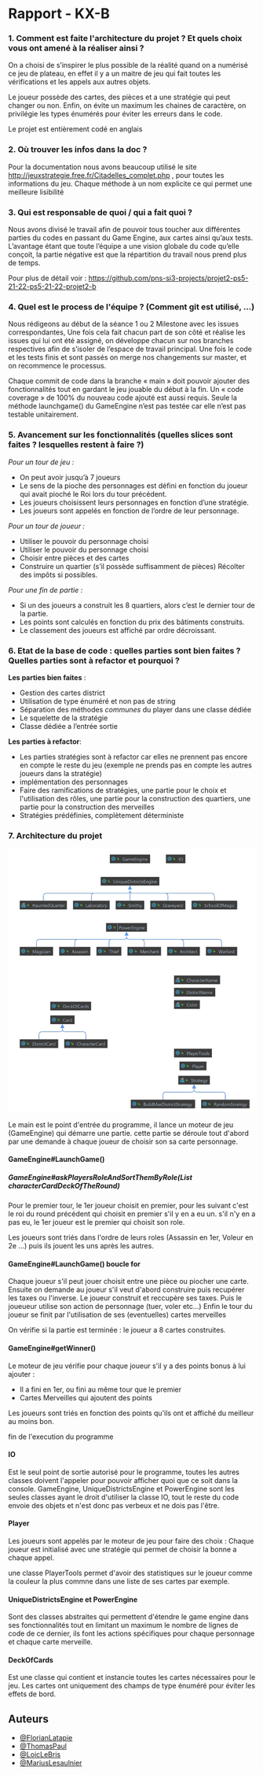 # Rapport - KX-B

### 1. Comment est faite l'architecture du projet ? Et quels choix vous ont amené à la réaliser ainsi ?

On a choisi de s’inspirer le plus possible de la réalité quand on a numérisé ce jeu de plateau, en effet il y a un maitre de jeu qui fait toutes les vérifications et les appels aux autres objets.

Le joueur possède des cartes, des pièces et a une stratégie qui peut changer ou non. Enfin, on évite un maximum les chaines de caractère, on privilégie les types énumérés pour éviter les erreurs dans le code.

Le projet est entièrement codé en anglais


### 2. Où trouver les infos dans la doc ?

  Pour la documentation nous avons beaucoup utilisé le site http://jeuxstrategie.free.fr/Citadelles_complet.php , pour toutes les informations du jeu.  Chaque méthode à un nom explicite ce qui permet une meilleure lisibilité

### 3. Qui est responsable de quoi / qui a fait quoi ?

Nous avons divisé le travail afin de pouvoir tous toucher aux différentes parties du codes en passant du Game Engine, aux cartes ainsi qu’aux tests. L’avantage étant que toute l’équipe a une vision globale du code qu’elle conçoit, la partie négative est que la répartition du travail nous prend plus de temps.

Pour plus de détail voir : https://github.com/pns-si3-projects/projet2-ps5-21-22-ps5-21-22-projet2-b

### 4. Quel est le process de l'équipe ? (Comment git est utilisé, …)

Nous rédigeons au début de la séance 1 ou 2 Milestone avec les issues correspondantes, Une fois cela fait chacun part de son côté et réalise les issues qui lui ont été assigné, on développe chacun sur nos branches respectives afin de s’isoler de l’espace de travail principal. Une fois le code et les tests finis et sont passés on merge nos changements sur master, et on recommence le processus.

Chaque commit de code dans la branche « main » doit pouvoir ajouter des fonctionnalités tout en gardant le jeu jouable du début à la fin. Un « code coverage » de 100% du nouveau code ajouté est aussi requis. Seule la méthode launchgame() du GameEngine n’est pas testée car elle n’est pas testable unitairement. 

### 5. Avancement sur les fonctionnalités (quelles slices sont faites ? lesquelles restent à faire ?)

*Pour un tour de jeu :*

 - On peut avoir jusqu’à 7 joueurs
 - Le sens de la pioche des personnages est défini en fonction du joueur qui avait pioché le Roi lors du tour précédent.
 - Les joueurs choisissent leurs personnages en fonction d’une stratégie.
 - Les joueurs sont appelés en fonction de l’ordre de leur personnage.

*Pour un tour de joueur :*

 - Utiliser le pouvoir du personnage choisi
 - Utiliser le pouvoir du personnage choisi
 - Choisir entre pièces et des cartes
 - Construire un quartier (s’il possède suffisamment de pièces)
Récolter des impôts si possibles.

*Pour une fin de partie :*

- Si un des joueurs a construit les 8 quartiers, alors c’est le dernier tour de la partie.
- Les points sont calculés en fonction du prix des bâtiments construits.
- Le classement des joueurs est affiché par ordre décroissant.
 
 
### 6. Etat de la base de code : quelles parties sont bien faites ? Quelles parties sont à refactor et pourquoi ?

**Les parties bien faites** : 

- Gestion des cartes district
- Utilisation de type énuméré et non pas de string
- Séparation des méthodes *communes* du player dans une classe dédiée
- Le squelette de la stratégie
- Classe dédiée a l’entrée sortie

**Les parties à refactor**:

- Les parties stratégies sont à refactor car elles ne prennent pas encore en compte le reste du jeu (exemple ne prends pas en compte les autres joueurs dans la stratégie)
- implémentation des personnages
- Faire des ramifications de stratégies, une partie pour le choix et l'utilisation des rôles, une partie pour la construction des quartiers, une partie pour la construction des merveilles
- Stratégies prédéfinies, complètement déterministe

### 7. Architecture du projet 

![alt text](./assets/uml.png "uml.png")

Le main est le point d'entrée du programme, il lance un moteur de jeu (GameEngine) qui démarre une partie. 
cette partie se déroule tout d'abord par une demande à chaque joueur de choisir son sa carte personnage. 

#### GameEngine#LaunchGame()
##### GameEngine#askPlayersRoleAndSortThemByRole(List<CharacterCard> characterCardDeckOfTheRound)
Pour le premier tour, le 1er joueur choisit en premier, pour les suivant c'est le roi du round précédent qui choisit en premier s'il y en a eu un. s'il n'y en a pas eu, le 1er joueur est le premier qui choisit son role. 

Les joueurs sont triés dans l'ordre de leurs roles (Assassin en 1er, Voleur en 2e ...) puis ils jouent les uns après les autres.

#### GameEngine#LaunchGame() boucle for 
Chaque joueur s'il peut jouer choisit entre une pièce ou piocher une carte.
Ensuite on demande au joueur s'il veut d'abord construire puis recupérer les taxes ou l'inverse.
Le joueur construit et reccupère ses taxes. 
Puis le joueueur utilise son action de personnage (tuer, voler etc...)
Enfin le tour du joueur se finit par l'utilisation de ses (eventuelles) cartes merveilles

On vérifie si la partie est terminée : le joueur a 8 cartes construites. 

#### GameEngine#getWinner()
Le moteur de jeu vérifie pour chaque joueur s'il y a des points bonus à lui ajouter : 
- Il a fini en 1er, ou fini au même tour que le premier
- Cartes Merveilles qui ajoutent des points
 
Les joueurs sont triés en fonction des points qu'ils ont et affiché du meilleur au moins bon. 

fin de l'execution du programme 

#### IO
Est le seul point de sortie autorisé pour le programme, toutes les autres classes doivent l'appeler pour pouvoir afficher quoi que ce soit dans la console. 
GameEngine, UniqueDistrictsEngine et PowerEngine sont les seules classes ayant le droit d'utiliser la classe IO, tout le reste du code envoie des objets et n'est donc pas verbeux et ne dois pas l'être. 

#### Player
Les joueurs sont appelés par le moteur de jeu pour faire des choix : 
Chaque joueur est initialisé avec une stratégie qui permet de choisir la bonne a chaque appel. 

une classe PlayerTools permet d'avoir des statistiques sur le joueur comme la couleur la plus commne dans une liste de ses cartes par exemple. 

#### UniqueDistrictsEngine et PowerEngine
Sont des classes abstraites qui permettent d'étendre le game engine dans ses fonctionnalités tout en limitant un maximum le nombre de lignes de code de ce dernier, ils font les actions spécifiques pour chaque personnage et chaque carte merveille. 

#### DeckOfCards
Est une classe qui contient et instancie toutes les cartes nécessaires pour le jeu. 
Les cartes ont uniquement des champs de type énuméré pour éviter les effets de bord. 


## Auteurs

- [@FlorianLatapie](https://github.com/FlorianLatapie)
- [@ThomasPaul](https://github.com/tom3883)
- [@LoicLeBris](https://github.com/LoicLeBris)
- [@MariusLesaulnier](https://github.com/MariusLesaulnier)
